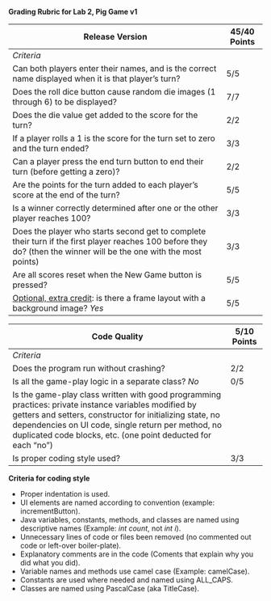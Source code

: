 **Grading Rubric for Lab 2, Pig Game v1**

 

| **Release   Version**                                        | **45/40 Points** |
| ------------------------------------------------------------ | ---------------- |
| *Criteria*                                                   |                  |
| Can both players enter their names, and is the correct name displayed when it is that player’s turn? | 5/5              |
| Does the roll dice button cause random die images (1 through 6) to be displayed? | 7/7              |
| Does the die value get added to the score for the turn?      | 2/2              |
| If a player rolls a 1 is the score for the turn set to zero and the turn ended? | 3/3              |
| Can a player press the end turn button to end their turn (before getting a zero)? | 2/2              |
| Are the points for the turn added to each player’s score at the end of the turn? | 5/5              |
| Is a winner correctly determined after one or the other player reaches 100? | 3/3              |
| Does the player who starts second get to complete their turn if the first player reaches 100 before they do? (then the winner will be the one with the most points) | 3/3              |
| Are all scores reset when the New Game button is pressed?    | 5/5              |
| <u>Optional, extra credit</u>: is there a frame layout with a background image? *Yes* | 5/5              |

 

| **Code Quality**                                             | **5/10 Points** |
| ------------------------------------------------------------ | --------------- |
| *Criteria*                                                   |                 |
| Does the program run without crashing?                       | 2/2             |
| Is all the game-play logic in a separate class? *No*         | 0/5             |
| Is the game-play class written with good programming practices: private instance variables modified by getters and setters, constructor for initializing state, no dependencies on UI code, single return per method, no duplicated code blocks, etc. (one point deducted for each “no”) |                 |
| Is proper coding style used?                                 | 3/3             |



**Criteria for coding style**

- Proper indentation is used.
- UI elements are named according to convention (example: incrementButton).
- Java variables, constants, methods, and classes are named using descriptive names (Example: *int count*, not *int i*). 
- Unnecessary lines of code or files been removed (no commented out code or left-over boiler-plate).
- Explanatory comments are in the code (Coments that explain why you did what you did).
- Variable names and methods use camel case (Example: camelCase).
- Constants are used where needed and named using ALL_CAPS.
- Classes are named using PascalCase (aka TitleCase).